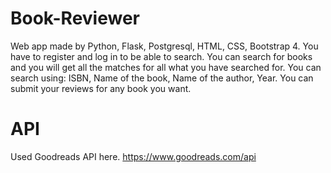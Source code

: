 # Book-Reviewer
Web app made by Python, Flask, Postgresql, HTML, CSS, Bootstrap 4. You have to register and log in to be able to search. You can search for books and you will get all the matches for all what you have searched for.
You can search using: ISBN, Name of the book, Name of the author, Year.
You can submit your reviews for any book you want.

# API
Used Goodreads API here.
https://www.goodreads.com/api
